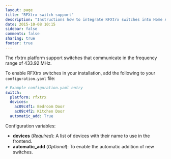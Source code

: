 ```yaml
---
layout: page
title: "RFXtrx switch support"
description: "Instructions how to integrate RFXtrx switches into Home Assistant."
date: 2015-10-08 10:15
sidebar: false
comments: false
sharing: true
footer: true
---
```

The rfxtrx platform support switches that communicate in the frequency range of 433.92 MHz.

To enable RFXtrx switches in your installation, add the following to your `configuration.yaml` file:

```yaml
# Example configuration.yaml entry
switch:
  platform: rfxtrx
  devices:
    ac09c4f1: Bedroom Door
    ac09c4f2: Kitchen Door
  automatic_add: True
```

Configuration variables:

- **devices** (*Required*): A list of devices with their name to use in the frontend.
- **automatic_add** (*Optional*): To enable the automatic addition of new switches.

